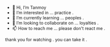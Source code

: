 - 👋 Hi, I’m Tanmoy 
- 👀 I’m interested in ... practice .
- 🌱 I’m currently learning ... peoples .
- 💞️ I’m looking to collaborate on ... loyalties .
- 📫 How to reach me ... please don't react me .

thank you for watching . you can take it .
